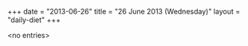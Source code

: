 +++
date = "2013-06-26"
title = "26 June 2013 (Wednesday)"
layout = "daily-diet"
+++


\<no entries\>

